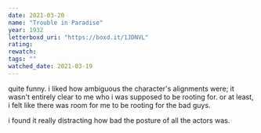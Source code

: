 ```yaml
---
date: 2021-03-20
name: "Trouble in Paradise"
year: 1932
letterboxd_uri: "https://boxd.it/1JDNVL"
rating: 
rewatch: 
tags: ""
watched_date: 2021-03-19
---
```


quite funny. i liked how ambiguous the character's alignments were; it wasn't entirely clear to me who i was supposed to be rooting for. or at least, i felt like there was room for me to be rooting for the bad guys.

i found it really distracting how bad the posture of all the actors was.
